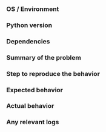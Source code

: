 ### OS / Environment
<!--- lsb_release -a --->


### Python version
<!--- python --version --->


### Dependencies
<!--- pip freeze --->


### Summary of the problem


### Step to reproduce the behavior


### Expected behavior


### Actual behavior


### Any relevant logs



